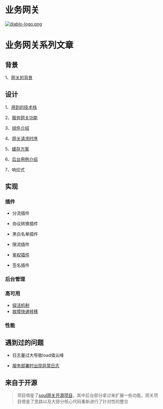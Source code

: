 # 业务网关

[![diablo-logo.png](https://i.postimg.cc/d32BfxD4/diablo-logo.png)](https://postimg.cc/YLSYG86W)

# 业务网关系列文章

## 背景

1、[网关的背景](docs/网关的背景.md)

## 设计

1、[用到的技术栈](docs/技术栈.md)

2、[服务网关功能](docs/网关功能.md)

3、[组件介绍](docs/组件介绍.md)

4、[网关请求时序](docs/网关请求时序.md)

5、[缓存方案](docs/缓存方案.md)

6、[后台用例介绍](docs/后台用例介绍.md)

7、响应式

## 实现

### 插件

+ 分流插件

+ 协议转换插件

+ 黑白名单插件

+ 限流插件

+ [鉴权插件](docs/鉴权插件.md)

+ 签名插件

### 后台管理

### 高可用

+ [探活机制](docs/服务探活.md)
+ [故障快速转移](docs/故障快速转移.md)

### 性能

## 遇到过的问题

+ 日志量过大导致load值尖峰

+ [服务部署时出现异常日志](docs/优雅下线.md)

## 来自于开源

> 项目借鉴了[soul网关开源项目](https://github.com/Dromara/soul)，其中后台部分拿过来扩展一些功能，网关项目借鉴了思路以及大部分核心代码重新进行了针对性的整合


